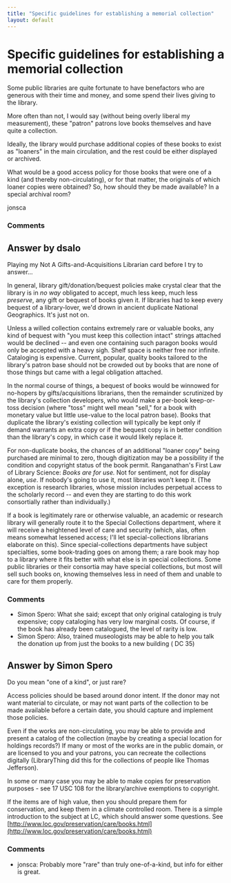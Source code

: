 ```yaml
---
title: "Specific guidelines for establishing a memorial collection"
layout: default
---
```

Specific guidelines for establishing a memorial collection
=====================
Some public libraries are quite fortunate to have benefactors who are
generous with their time and money, and some spend their lives giving to
the library.

More often than not, I would say (without being overly liberal my
measurement), these "patron" patrons love books themselves and have
quite a collection.

Ideally, the library would purchase additional copies of these books to
exist as "loaners" in the main circulation, and the rest could be either
displayed or archived.

What would be a good access policy for those books that were one of a
kind (and thereby non-circulating), or for that matter, the originals of
which loaner copies were obtained? So, how should they be made
available? In a special archival room?

jonsca

### Comments ###


Answer by dsalo
----------------
Playing my Not A Gifts-and-Acquisitions Librarian card before I try to
answer...

In general, library gift/donation/bequest policies make crystal clear
that the library is in *no way* obligated to accept, much less keep,
much less *preserve*, any gift or bequest of books given it. If
libraries had to keep every bequest of a library-lover, we'd drown in
ancient duplicate National Geographics. It's just not on.

Unless a willed collection contains extremely rare or valuable books,
any kind of bequest with "you must keep this collection intact" strings
attached would be declined -- and even one containing such paragon books
would only be accepted with a heavy sigh. Shelf space is neither free
nor infinite. Cataloging is expensive. Current, popular, quality books
tailored to the library's patron base should not be crowded out by books
that are none of those things but came with a legal obligation attached.

In the normal course of things, a bequest of books would be winnowed for
no-hopers by gifts/acquisitions librarians, then the remainder
scrutinized by the library's collection developers, who would make a
per-book keep-or-toss decision (where "toss" might well mean "sell," for
a book with monetary value but little use-value to the local patron
base). Books that duplicate the library's existing collection will
typically be kept only if demand warrants an extra copy or if the
bequest copy is in better condition than the library's copy, in which
case it would likely replace it.

For non-duplicate books, the chances of an additional "loaner copy"
being purchased are minimal to zero, though digitization may be a
possibility if the condition and copyright status of the book permit.
Ranganathan's First Law of Library Science: *Books are for use.* Not for
sentiment, not for display alone, *use*. If nobody's going to use it,
most libraries won't keep it. (The exception is research libraries,
whose mission includes perpetual access to the scholarly record -- and
even they are starting to do this work consortially rather than
individually.)

If a book is legitimately rare or otherwise valuable, an academic or
research library will generally route it to the Special Collections
department, where it will receive a heightened level of care and
security (which, alas, often means somewhat lessened access; I'll let
special-collections librarians elaborate on this). Since
special-collections departments have subject specialties, some
book-trading goes on among them; a rare book may hop to a library where
it fits better with what else is in special collections. Some public
libraries or their consortia may have special collections, but most will
sell such books on, knowing themselves less in need of them and unable
to care for them properly.

### Comments ###
* Simon Spero: What she said; except that only original cataloging is truly expensive;
copy cataloging has very low marginal costs. Of course, if the book has
already been catalogued, the level of rarity is low.
* Simon Spero: Also, trained museologists may be able to help you talk the donation up
from just the books to a new building ( DC 35)

Answer by Simon Spero
----------------
Do you mean "one of a kind", or just rare?

Access policies should be based around donor intent. If the donor may
not want material to circulate, or may not want parts of the collection
to be made available before a certain date, you should capture and
implement those policies.

Even if the works are non-circulating, you may be able to provide and
present a catalog of the collection (maybe by creating a special
location for holdings records?) If many or most of the works are in the
public domain, or are licensed to you and your patrons, you can recreate
the collections digitally (LibraryThing did this for the collections of
people like Thomas Jefferson).

In some or many case you may be able to make copies for preservation
purposes - see 17 USC 108 for the library/archive exemptions to
copyright.

If the items are of high value, then you should prepare them for
conservation, and keep them in a climate controlled room. There is a
simple introduction to the subject at LC, which should answer some
questions. See
[http://www.loc.gov/preservation/care/books.html](http://www.loc.gov/preservation/care/books.html)

### Comments ###
* jonsca: Probably more "rare" than truly one-of-a-kind, but info for either is
great.

